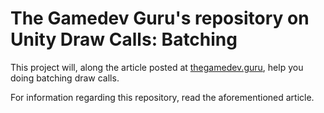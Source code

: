 # The Gamedev Guru's repository on **Unity Draw Calls: Batching**

This project will, along the article posted at [thegamedev.guru](https://thegamedev.guru/unity-performance/draw-call-optimization/), help you doing batching draw calls.

For information regarding this repository, read the aforementioned article.